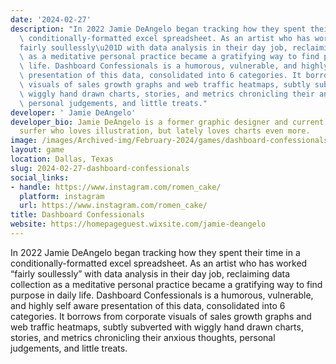```yaml
---
date: '2024-02-27'
description: "In 2022 Jamie DeAngelo began tracking how they spent their time in a\
  \ conditionally-formatted excel spreadsheet. As an artist who has worked \u201C\
  fairly soullessly\u201D with data analysis in their day job, reclaiming data collection\
  \ as a meditative personal practice became a gratifying way to find purpose in daily\
  \ life. Dashboard Confessionals is a humorous, vulnerable, and highly self aware\
  \ presentation of this data, consolidated into 6 categories. It borrows from corporate\
  \ visuals of sales growth graphs and web traffic heatmaps, subtly subverted with\
  \ wiggly hand drawn charts, stories, and metrics chronicling their anxious thoughts,\
  \ personal judgements, and little treats."
developer: ' Jamie DeAngelo'
developer_bio: Jamie DeAngelo is a former graphic designer and current bureaucrat/desk
  surfer who loves illustration, but lately loves charts even more.
image: /images/Archived-img/February-2024/games/dashboard-confessionals.png
layout: game
location: Dallas, Texas
slug: 2024-02-27-dashboard-confessionals
social_links:
- handle: https://www.instagram.com/romen_cake/
  platform: instagram
  url: https://www.instagram.com/romen_cake/
title: Dashboard Confessionals
website: https://homepageguest.wixsite.com/jamie-deangelo
---
```


In 2022 Jamie DeAngelo began tracking how they spent their time in a conditionally-formatted excel spreadsheet. As an artist who has worked “fairly soullessly” with data analysis in their day job, reclaiming data collection as a meditative personal practice became a gratifying way to find purpose in daily life. Dashboard Confessionals is a humorous, vulnerable, and highly self aware presentation of this data, consolidated into 6 categories. It borrows from corporate visuals of sales growth graphs and web traffic heatmaps, subtly subverted with wiggly hand drawn charts, stories, and metrics chronicling their anxious thoughts, personal judgements, and little treats.